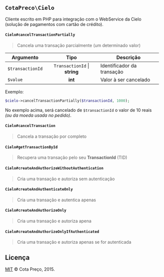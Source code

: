 ## `CotaPreco\Cielo`

Cliente escrito em PHP para integração com o WebService da Cielo (solução de pagamentos com cartão de crédito).

#### `Cielo#cancelTransactionPartially`
> Cancela uma transação parcialmente (um determinado valor)

| Argumento | Tipo | Descrição
| --- | :---: | ---
| `$transactionId` | `TransactionId` &#124; **string** | Identificador da transação
| `$value` | **int** | Valor à ser cancelado

Exemplo:
```PHP
$cielo->cancelTransactionPartially($transactionId, 1000);
```

No exemplo acima, será cancelado de `$transactionId` o valor de 10 reais *(ou da moeda usada no pedido)*.

#### `Cielo#cancelTransaction`
> Cancela a transação por completo

#### `Cielo#getTransactionById`
> Recupera uma transação pelo seu **TransactionId** (TID)

#### `Cielo#createAndAuthorizeWithoutAuthentication`
> Cria uma transação e autoriza sem autenticação

#### `Cielo#createAndAuthenticateOnly`
> Cria uma transação e autentica apenas

#### `Cielo#createAndAuthorizeOnly`
> Cria uma transação e autoriza apena

#### `Cielo#createAndAuthorizeOnlyIfAuthenticated`
> Cria uma transação e autoriza apenas se for autenticada


## Licença
[MIT](https://github.com/CotaPreco/Cielo/blob/master/LICENSE) &copy; Cota Preço, 2015.
